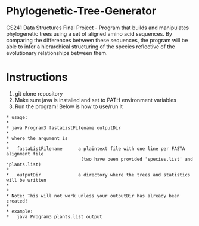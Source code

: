 # Phylogenetic-Tree-Generator
CS241 Data Structures Final Project - Program that builds and manipulates phylogenetic trees using a set of aligned amino acid sequences. By comparing the differences between these sequences, the program will be able to infer a hierarchical structuring of the species reflective of the evolutionary relationships between them.

# Instructions
1. git clone repository
2. Make sure java is installed and set to PATH environment variables
3. Run the program! Below is how to use/run it
```
* usage:
*
* java Program3 fastaListFilename outputDir
*
* where the argument is
* 
*   fastaListFilename      a plaintext file with one line per FASTA alignment file
                            (two have been provided 'species.list' and 'plants.list)
*                            
*   outputDir              a directory where the trees and statistics will be written
*
*
* Note: This will not work unless your outputDir has already been created!
*
* example:
*   java Program3 plants.list output
 ```
